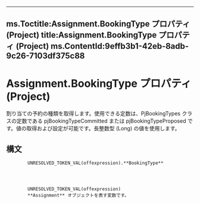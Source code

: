 

---
ms.Toctitle:Assignment.BookingType プロパティ (Project)
title:Assignment.BookingType プロパティ (Project)
ms.ContentId:9effb3b1-42eb-8adb-9c26-7103df375c88
---
# Assignment.BookingType プロパティ (Project)




割り当ての予約の種類を取得します。使用できる定数は、PjBookingTypes クラスの定数である pjBookingTypeCommitted または pjBookingTypeProposed です。値の取得および設定が可能です。長整数型 (Long) の値を使用します。

## 構文

            UNRESOLVED_TOKEN_VAL(offexpression).**BookingType**




            UNRESOLVED_TOKEN_VAL(offexpression)
            **Assignment** オブジェクトを表す変数です。





